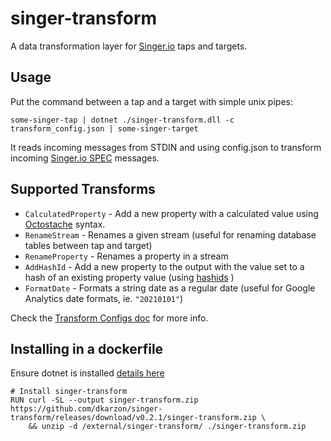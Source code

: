 # singer-transform
A data transformation layer for [Singer.io](https://www.singer.io/) taps and targets.


## Usage
Put the command between a tap and a target with simple unix pipes:
```
some-singer-tap | dotnet ./singer-transform.dll -c transform_config.json | some-singer-target
```
It reads incoming messages from STDIN and using config.json to transform incoming [Singer.io SPEC](https://github.com/singer-io/getting-started) messages.


## Supported Transforms
- `CalculatedProperty` - Add a new property with a calculated value using [Octostache](https://github.com/OctopusDeploy/Octostache) syntax.
- `RenameStream` - Renames a given stream (useful for renaming database tables between tap and target)
- `RenameProperty` - Renames a property in a stream
- `AddHashId` - Add a new property to the output with the value set to a hash of an existing property value (using [hashids](https://hashids.org/net/) )
- `FormatDate` - Formats a string date as a regular date (useful for Google Analytics date formats, ie. `"20210101"`)

Check the [Transform Configs doc](transform-configs.md) for more info.


## Installing in a dockerfile
Ensure dotnet is installed [details here](https://github.com/dotnet/dotnet-docker/blob/main/documentation/scenarios/installing-dotnet.md)

```
# Install singer-transform
RUN curl -SL --output singer-transform.zip https://github.com/dkarzon/singer-transform/releases/download/v0.2.1/singer-transform.zip \
    && unzip -d /external/singer-transform/ ./singer-transform.zip
```